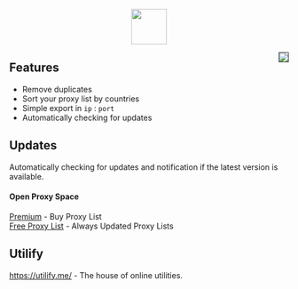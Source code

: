<p align="center">
    <img width="64px" src="https://i.ibb.co/BBB64zX/flag-1.png">
</p>

<img style="float: right; border: 1px solid #333;" src="https://i.ibb.co/bNXkYk6/d1fb0cc.png">

## Features
- Remove duplicates
- Sort your proxy list by countries
- Simple export in `ip` : `port`
- Automatically checking for updates

## Updates
Automatically checking for updates and notification if the latest version is available.

#### Open Proxy Space
[Premium](https://openproxy.space/premium) - Buy Proxy List  
[Free Proxy List](https://openproxy.space/list) - Always Updated Proxy Lists

## Utilify
https://utilify.me/ - The house of online utilities.
